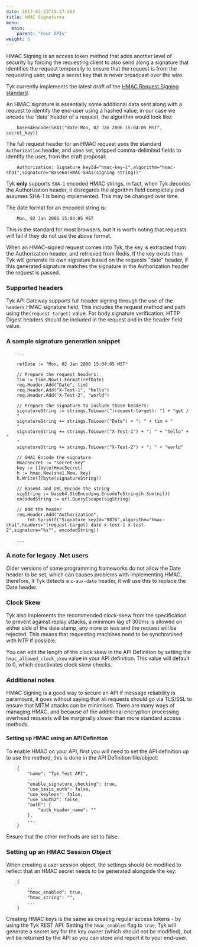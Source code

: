 ```yaml
---
date: 2017-03-23T15:47:26Z
title: HMAC Signatures
menu:
  main:
    parent: "Your APIs"
weight: 5 
---
```


HMAC Signing is an access token method that adds another level of security by forcing the requesting client to also send along a signature that identifies the request temporally to ensure that the request is from the requesting user, using a secret key that is never broadcast over the wire.

Tyk currently implements the latest draft of the [HMAC Request Signing standard][1].

An HMAC signature is essentially some additional data sent along with a request to identify the end-user using a hashed value, in our case we encode the 'date' header of a request, the algorithm would look like:

```
    base64Encode(SHA1("date:Mon, 02 Jan 2006 15:04:05 MST", secret_key))
```

The full request header for an HMAC request uses the standard `Authorization` header, and uses set, stripped comma-delimited fields to identify the user, from the draft proposal:

```
    Authorization: Signature keyId="hmac-key-1",algorithm="hmac-sha1",signature="Base64(HMAC-SHA1(signing string))"
```

Tyk **only** supports `SHA-1` encoded HMAC strings, in fact, when Tyk decodes the Authorization header, it disregards the algorithm field completely and assumes SHA-1 is being implemented. This may be changed over time.

The date format for an encoded string is:

```
    Mon, 02 Jan 2006 15:04:05 MST
```

This is the standard for most browsers, but it is worth noting that requests will fail if they do not use the above format.

When an HMAC-signed request comes into Tyk, the key is extracted from the Authorization header, and retrieved from Redis. If the key exists then Tyk will generate its own signature based on the requests "date" header, if this generated signature matches the signature in the Authorization header the request is passed.

### Supported headers

Tyk API Gateway supports full header signing through the use of the `headers` HMAC signature field. This includes the request method and path using the`(request-target)` value. For body signature verification, HTTP Digest headers should be included in the request and in the header field value.

### A sample signature generation snippet

```
    ...
    
    refDate := "Mon, 02 Jan 2006 15:04:05 MST"
    
    // Prepare the request headers:
    tim := time.Now().Format(refDate)
    req.Header.Add("Date", tim)
    req.Header.Add("X-Test-1", "hello")
    req.Header.Add("X-Test-2", "world")
    
    // Prepare the signature to include those headers:
    signatureString := strings.ToLower("(request-target): ") + "get /
    "
    signatureString += strings.ToLower("Date") + ": " + tim + "
    "
    signatureString += strings.ToLower("X-Test-1") + ": " + "hello" + "
    "
    signatureString += strings.ToLower("X-Test-2") + ": " + "world"
    
    // SHA1 Encode the signature
    HmacSecret := "secret-key"
    key := []byte(HmacSecret)
    h := hmac.New(sha1.New, key)
    h.Write([]byte(signatureString))
    
    // Base64 and URL Encode the string
    sigString := base64.StdEncoding.EncodeToString(h.Sum(nil))
    encodedString := url.QueryEscape(sigString)
    
    // Add the header
    req.Header.Add("Authorization", 
        fmt.Sprintf("Signature keyId="9876",algorithm="hmac-sha1",headers="(request-target) date x-test-1 x-test-2",signature="%s"", encodedString))
    
    ...
```

### A note for legacy .Net users

Older versions of some programming frameworks do not allow the Date header to be set, which can causes problems with implementing HMAC, therefore, if Tyk detects a `x-aux-date` header, it will use this to replace the Date header.

### Clock Skew

Tyk also implements the recommended clock-skew from the specification to prevent against replay attacks, a minimum lag of 300ms is allowed on either side of the date stamp, any more or less and the request will be rejected. This means that requesting machines need to be synchronised with NTP if possible.

You can edit the length of the clock skew in the API Definition by setting the `hmac_allowed_clock_skew` value in your API definition. This value will default to 0, which deactivates clock skew checks.

### Additional notes

HMAC Signing is a good way to secure an API if message reliability is paramount, it goes without saying that all requests should go via TLS/SSL to ensure that MITM attacks can be minimised. There are many ways of managing HMAC, and because of the additional encryption processing overhead requests will be marginally slower than more standard access methods.

#### Setting up HMAC using an API Definition

To enable HMAC on your API, first you will need to set the API definition up to use the method, this is done in the API Definition file/object:

```
    {
        "name": "Tyk Test API",
        ...
        "enable_signature_checking": true,
        "use_basic_auth": false,
        "use_keyless": false,
        "use_oauth2": false,
        "auth": {
            "auth_header_name": ""
        },
        ...
    }
```

Ensure that the other methods are set to false.

### Setting up an HMAC Session Object

When creating a user session object, the settings should be modified to reflect that an HMAC secret needs to be generated alongside the key:

```
    {
        ...
        "hmac_enabled": true,
        "hmac_string": "",
        ...
    }
```

Creating HMAC keys is the same as creating regular access tokens - by using the Tyk REST API. Setting the `hmac_enabled` flag to `true`, Tyk will generate a secret key for the key owner (which should not be modified), but will be returned by the API so you can store and report it to your end-user.

 [1]: http://tools.ietf.org/html/draft-cavage-http-signatures-05